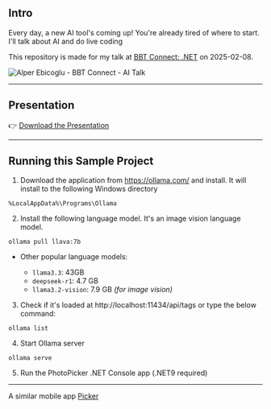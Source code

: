 ## Intro

Every day, a new AI tool's coming up! 
You're already tired of where to start. 
I'll talk about AI and do live coding

This repository is made for my talk at [BBT Connect: .NET](https://kommunity.com/bursa-bilisim-toplulugu/events/bbt-connect-net-c94ab11a) on 2025-02-08.
 

![Alper Ebicoglu - BBT Connect - AI Talk](https://github.com/user-attachments/assets/eda148c2-623d-4fea-9bb6-2b730ab84a42)

---

## Presentation

👉 [Download the Presentation](https://github.com/ebicoglu/photo-picker/raw/refs/heads/main/presentation.pptx) 



---

## Running this Sample Project

1. Download the application from https://ollama.com/ and install. 
It will install to the following Windows directory
```
%LocalAppData%\Programs\Ollama
```

2. Install the following language model. 
It's an image vision language model.
```
ollama pull llava:7b
```

* Other popular language models:

  * `llama3.3`: 43GB
  * `deepseek-r1`: 4.7 GB
  * `llama3.2-vision`: 7.9 GB  *(for image vision)*


3. Check if it's loaded at http://localhost:11434/api/tags or type the below command:
```
ollama list
```

4. Start Ollama server
```
ollama serve
```

5. Run the PhotoPicker .NET Console app (.NET9 required)

---



A similar mobile app [Picker](https://apps.apple.com/us/app/picker-ai-best-photo-picker/id6448671716)

